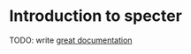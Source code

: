 # Introduction to specter

TODO: write [great documentation](http://jacobian.org/writing/what-to-write/)
